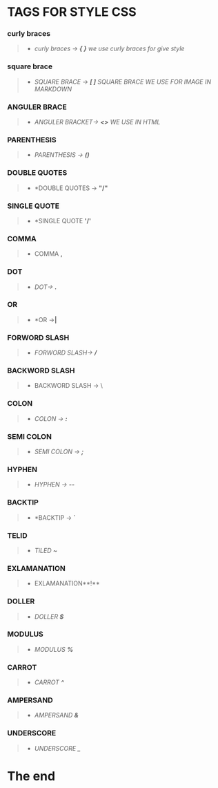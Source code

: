 # TAGS FOR STYLE CSS
### curly braces
> * *curly braces -> **{ }**
we use curly braces for give style*
### square brace
> * *SQUARE BRACE -> **[ ]** SQUARE BRACE WE USE FOR IMAGE IN MARKDOWN*
### ANGULER BRACE
> * *ANGULER BRACKET-> **<>** WE USE IN HTML*
### PARENTHESIS
> * *PARENTHESIS -> **()***

### DOUBLE QUOTES  
>* *DOUBLE QUOTES -> **"/"** 
### SINGLE QUOTE
>* *SINGLE QUOTE **'/'**
### COMMA
>* COMMA **,**
### DOT
>* *DOT->  **.***
### OR
>* *OR ->**|**
### FORWORD SLASH
>* *FORWORD SLASH-> **/***
### BACKWORD SLASH 
>* BACKWORD SLASH -> \
### COLON
>* *COLON -> **:***
### SEMI COLON
>* *SEMI COLON -> **;***
### HYPHEN
>* *HYPHEN -> **--***
### BACKTIP
>* *BACKTIP -> **`**
### TELID
>* *TiLED **~***
### EXLAMANATION
>* EXLAMANATION**!**
### DOLLER
>* *DOLLER **$***
### MODULUS 
>* *MODULUS **%***
### CARROT
>* *CARROT **^***
### AMPERSAND 
>* *AMPERSAND **&***
### UNDERSCORE
>* *UNDERSCORE **_***
# The end
